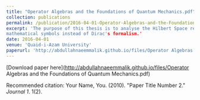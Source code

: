 ```yaml
---
title: "Operator Algebras and the Foundations of Quantum Mechanics.pdf"
collection: publications
permalink: /publication/2016-04-01-Operator-Algebras-and-the-Foundations-of-Quantum-Mechanics
excerpt: 'The purpose of this thesis is to analyse the Hilbert Space requirement for Quantum Mechanics. In particular, we justify sharp observables but question the requirement of completeness of the inner product space and the underlying field. We view our mathematical framework as a dynamical theory but with a mysterious probabilistic interpretation instead of the otherway round. Whenever we speak of "Quantum Mechanics", we mean Non-relativistic Quantum Mechanics. To make things less messy, we assume associativity through-out. No attempt has been made to refer to QFT and statistical quantum mechanics and we use conventional
mathematical symbols instead of Dirac's formalism.'
date: 2016-04-01
venue: 'Quaid-i-Azam University'
paperurl: 'http://abdullahnaeemmalik.github.io/files/Operator Algebras and the Foundations of Quantum Mechanics.pdf'
---
```



[Download paper here](http://abdullahnaeemmalik.github.io/files/Operator Algebras and the Foundations of Quantum Mechanics.pdf)

Recommended citation: Your Name, You. (2010). "Paper Title Number 2." <i>Journal 1</i>. 1(2).
